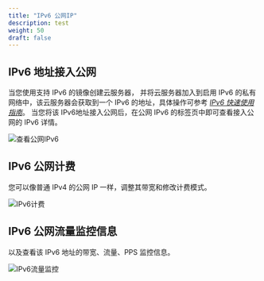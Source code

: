 ```yaml
---
title: "IPv6 公网IP"
description: test
weight: 50
draft: false
---
```


## IPv6 地址接入公网
当您使用支持 IPv6 的镜像创建云服务器， 并将云服务器加入到启用 IPv6 的私有网络中，该云服务器会获取到一个 IPv6 的地址，具体操作可参考 [_IPv6 快速使用指南_](../../../quickstart/ipv6_quick_start/#开通云服务器-IPv6-公网访问)。
当您将该 IPv6地址接入公网后，在公网 IPv6 的标签页中即可查看接入公网的 IPv6 详情。

![查看公网IPv6](../../../_images/ipv6-eip.png)

## IPv6 公网计费
您可以像普通 IPv4 的公网 IP 一样，调整其带宽和修改计费模式。

![IPv6计费](../../../_images/ipv6-eip-menu.png)

## IPv6 公网流量监控信息
以及查看该 IPv6 地址的带宽、流量、PPS 监控信息。

![IPv6流量监控](../../../_images/ipv6-eip-monitor.png)
